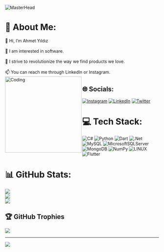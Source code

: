 ![MasterHead](https://cdn.cloudflare.steamstatic.com/steam/clusters/sale_autumn2019_assets/54b5034d397baccb93181cc6/home_header_bg_day_turkish.gif?t=168806994)
# 💫 About Me:
🎉 Hi, I’m Ahmet Yıldız<br><br>👀 I am interested in software.<br><br>🌱  I strive to revolutionize the way we find products we love.<br><br>📫 You can reach me through LinkedIn or Instagram.
<img align="left" alt="Coding" width="250" src="https://cdn.dribbble.com/users/1708816/screenshots/15637256/media/f9826f0af8a49462f048262a8502035b.gif">

## 🌐 Socials:
[![Instagram](https://img.shields.io/badge/Instagram-%23E4405F.svg?logo=Instagram&logoColor=white)](https://instagram.com/yyldzahmt) [![LinkedIn](https://img.shields.io/badge/LinkedIn-%230077B5.svg?logo=linkedin&logoColor=white)](https://linkedin.com/in/yyldzahmt) [![Twitter](https://img.shields.io/badge/Twitter-%231DA1F2.svg?logo=Twitter&logoColor=white)](https://twitter.com/yyldzahmt) 

# 💻 Tech Stack:
![C#](https://img.shields.io/badge/c%23-%23239120.svg?style=for-the-badge&logo=c-sharp&logoColor=white) ![Python](https://img.shields.io/badge/python-3670A0?style=for-the-badge&logo=python&logoColor=ffdd54) ![Dart](https://img.shields.io/badge/dart-%230175C2.svg?style=for-the-badge&logo=dart&logoColor=white) ![.Net](https://img.shields.io/badge/.NET-5C2D91?style=for-the-badge&logo=.net&logoColor=white) ![MySQL](https://img.shields.io/badge/mysql-%2300f.svg?style=for-the-badge&logo=mysql&logoColor=white) ![MicrosoftSQLServer](https://img.shields.io/badge/Microsoft%20SQL%20Sever-CC2927?style=for-the-badge&logo=microsoft%20sql%20server&logoColor=white) ![MongoDB](https://img.shields.io/badge/MongoDB-%234ea94b.svg?style=for-the-badge&logo=mongodb&logoColor=white) ![NumPy](https://img.shields.io/badge/numpy-%23013243.svg?style=for-the-badge&logo=numpy&logoColor=white) ![LINUX](https://img.shields.io/badge/Linux-FCC624?style=for-the-badge&logo=linux&logoColor=black) ![Flutter](https://img.shields.io/badge/Flutter-%2302569B.svg?style=for-the-badge&logo=Flutter&logoColor=white)
# 📊 GitHub Stats:
![](https://github-readme-stats.vercel.app/api?username=yyldzahmt&theme=radical&hide_border=false&include_all_commits=false&count_private=false)<br/>
![](https://github-readme-streak-stats.herokuapp.com/?user=yyldzahmt&theme=radical&hide_border=false)<br/>
![](https://github-readme-stats.vercel.app/api/top-langs/?username=yyldzahmt&theme=radical&hide_border=false&include_all_commits=false&count_private=false&layout=compact)

## 🏆 GitHub Trophies
![](https://github-profile-trophy.vercel.app/?username=yyldzahmt&theme=algolia&no-frame=false&no-bg=false&margin-w=4)

---
[![](https://visitcount.itsvg.in/api?id=yyldzahmt&icon=2&color=3)](https://visitcount.itsvg.in)

<!-- Proudly created with GPRM ( https://gprm.itsvg.in ) -->
